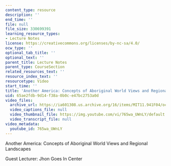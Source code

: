 ```yaml
---
content_type: resource
description: ''
end_time: ''
file: null
file_size: 330699391
learning_resource_types:
- Lecture Notes
license: https://creativecommons.org/licenses/by-nc-sa/4.0/
ocw_type: ''
optional_tab_title: ''
optional_text: ''
parent_title: Lecture Notes
parent_type: CourseSection
related_resources_text: ''
resource_index_text: ''
resourcetype: Video
start_time: ''
title: 'Another America: Concepts of Aboriginal World Views and Regional Landscapes'
uid: 65ae2fdb-9d14-f38a-0b0c-e47bc2753a0d
video_files:
  archive_url: https://ia601308.us.archive.org/16/items/MIT11.941F04/ocw-11.941-02nov2004-220k_512kb.mp4
  video_captions_file: null
  video_thumbnail_file: https://img.youtube.com/vi/765wa_UWnLY/default.jpg
  video_transcript_file: null
video_metadata:
  youtube_id: 765wa_UWnLY
---
```


Another America: Concepts of Aboriginal World Views and Regional Landscapes

Guest Lecturer: Jhon Goes In Center

